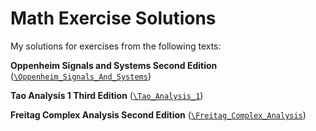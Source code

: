 # Math Exercise Solutions

My solutions for exercises from the following texts:

**Oppenheim Signals and Systems Second Edition** ([`\Oppenheim_Signals_And_Systems`](\Oppenheim_Signals_And_Systems))

**Tao Analysis 1 Third Edition**  ([`\Tao_Analysis_1`](\Tao_Analysis_1))

**Freitag Complex Analysis Second Edition** ([`\Freitag_Complex_Analysis`](\Freitag_Complex_Analysis))